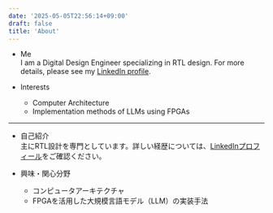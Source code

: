 ```yaml
---
date: '2025-05-05T22:56:14+09:00'
draft: false
title: 'About'
---
```


- Me  
  I am a Digital Design Engineer specializing in RTL design. For more details, please see my [LinkedIn profile][1].

- Interests  
  - Computer Architecture  
  - Implementation methods of LLMs using FPGAs

***

- 自己紹介  
  主にRTL設計を専門としています。詳しい経歴については、[LinkedInプロフィール][1]をご確認ください。

- 興味・関心分野  
  - コンピュータアーキテクチャ  
  - FPGAを活用した大規模言語モデル（LLM）の実装手法

[1]: https://www.linkedin.com/in/r-tatsu/
